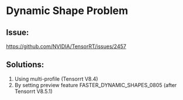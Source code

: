 # Dynamic Shape Problem

## Issue: 

https://github.com/NVIDIA/TensorRT/issues/2457

## Solutions:

1. Using multi-profile (Tensorrt V8.4)
2. By setting preview feature FASTER_DYNAMIC_SHAPES_0805 (after Tensorrt V8.5.1)
